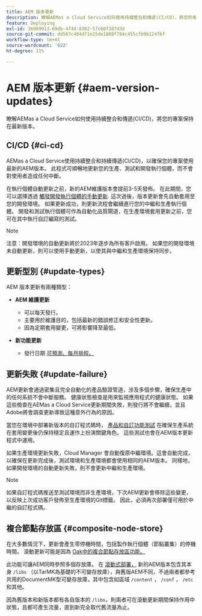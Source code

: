 ```yaml
---
title: AEM 版本更新
description: 瞭解AEMas a Cloud Service如何使用持續整合和傳遞(CI/CD)，將您的專案保持在最新版本。
feature: Deploying
exl-id: 36989913-69db-4f4d-8302-57c60f387d3d
source-git-commit: dd567c484d71e25de1808f784c455cfb9b124fbf
workflow-type: tm+mt
source-wordcount: '622'
ht-degree: 11%

---
```



# AEM 版本更新 {#aem-version-updates}

瞭解AEMas a Cloud Service如何使用持續整合和傳遞(CI/CD)，將您的專案保持在最新版本。

## CI/CD {#ci-cd}

AEMas a Cloud Service使用持續整合和持續傳遞(CI/CD)，以確保您的專案使用最新的AEM版本。 此程式可順暢地更新您的生產、測試和開發執行個體，而不會對使用者造成任何中斷。

在執行個體自動更新之前，新的AEM維護版本會提前3-5天發佈。 在此期間，您可以選擇透過
[觸發開發執行個體的手動更新](/help/implementing/cloud-manager/manage-environments.md#updating-dev-environment).
這次過後，版本更新會先自動套用至您的開發環境。 如果更新成功，則更新流程會繼續進行您的中繼和生產執行個體。 開發和測試執行個體可作為自動化品質閘道，在生產環境套用更新之前，您可在其中執行自訂編寫的測試。

>[!NOTE]
>
> 注意：開發環境的自動更新將於2023年逐步為所有客戶啟用。 如果您的開發環境未自動更新，則可以使用手動更新，以使其與中繼和生產環境保持同步。


## 更新型別 {#update-types}

AEM 版本更新有兩種類型：

* **AEM 維護更新**

   * 可以每天發行。
   * 主要用於維護目的，包括最新的錯誤修正和安全性更新。
   * 因為定期套用變更，可將影響降至最低。

* **新功能更新**

   * 發行日期 [可預測、每月排程。](https://experienceleague.adobe.com/docs/experience-manager-release-information/aem-release-updates/update-releases-roadmap.html)

## 更新失敗 {#update-failure}

AEM更新會通過密集且完全自動化的產品驗證管道，涉及多個步驟，確保生產中的任何系統不會中斷服務。
健康狀態檢查是用來監視應用程式的健康狀態。
如果這些檢查在AEMas a Cloud Service更新期間失敗，則發行將不會繼續，並且Adobe將會調查更新導致這種意外行為的原因。

當您在環境中部署新版本的自訂程式碼時，
[產品和自訂功能測試](/help/implementing/cloud-manager/overview-test-results.md#functional-testing)
在確保生產系統在套用變更後仍保持穩定且運作上扮演關鍵角色。 這些測試也會在AEM版本更新程式中運用。

如果生產環境更新失敗，Cloud Manager 會自動復原中繼環境。這會自動完成，以確保在更新完成後，測試環境和生產環境都會使用相同的AEM版本。
同樣地，如果開發環境的自動更新失敗，則不會更新中繼和生產環境。

>[!NOTE]
>
>如果自訂程式碼推送至測試環境而非生產環境，下次AEM更新會移除這些變更，以反映上次成功客戶發佈至生產環境的Git標籤。 因此，必須再次部署僅可用於中繼的自訂程式碼。

## 複合節點存放區 {#composite-node-store}

在大多數情況下，更新會產生零停機時間，包括製作執行個體（節點叢集）的停機時間。 滾動更新可能是因為 [Oak中的複合節點存放區功能。](https://jackrabbit.apache.org/oak/docs/nodestore/compositens.html)

此功能可讓AEM同時參照多個存放庫。 在 [滾動式部署，](/help/implementing/deploying/overview.md#how-rolling-deployments-work) 新的AEM版本包含其本身 `/libs` （以TarMK為基礎的不可變存放庫），與舊版AEM不同，不過兩者都參考共用的DocumentMK型可變存放庫，其中包含如區域 `/content` ， `/conf` ， `/etc` 和其他。

因為舊版本和新版本都有各自版本的 `/libs`，則兩者可在滾動更新期間保持作用中狀態，且都可產生流量，直到新完全取代舊流量為止。

